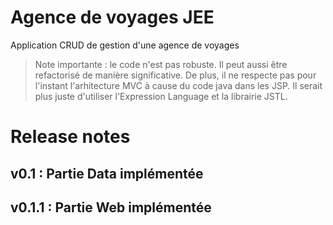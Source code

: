 # Agence de voyages JEE
Application CRUD de gestion d'une agence de voyages
> Note importante : le code n'est pas robuste. Il peut aussi être refactorisé de manière significative.
> De plus, il ne respecte pas pour l'instant l'arhitecture MVC à cause du code java dans les JSP. Il serait plus juste d'utiliser l'Expression Language et la librairie JSTL.

# Release notes
## v0.1 : Partie Data implémentée
## v0.1.1 : Partie Web implémentée
